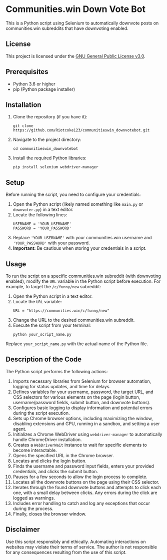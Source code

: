 <!DOCTYPE html>
<html lang="en">
<head>
    <meta charset="UTF-8">
    <meta name="viewport" content="width=device-width, initial-scale=1.0">
</head>
<body>
    <h1>Communities.win Down Vote Bot</h1>
    <p>This is a Python script using Selenium to automatically downvote posts on communities.win subreddits that have downvoting enabled.</p>
    <h2>License</h2>
    <p>This project is licensed under the <a href="https://www.gnu.org/licenses/gpl-3.0.en.html">GNU General Public License v3.0</a>.</p>
    <h2>Prerequisites</h2>
    <ul>
        <li>Python 3.6 or higher</li>
        <li>pip (Python package installer)</li>
    </ul>
    <h2>Installation</h2>
    <ol>
        <li>Clone the repository (if you have it):
            <pre><code>git clone https://github.com/Riotcoke123/communitieswin_downvotebot.git</code></pre>
        </li>
        <li>Navigate to the project directory:
            <pre><code>cd communitieswin_downvotebot</code></pre>
        </li>
        <li>Install the required Python libraries:
            <pre><code>pip install selenium webdriver-manager</code></pre>
        </li>
    </ol>
    <h2>Setup</h2>
    <p>Before running the script, you need to configure your credentials:</p>
    <ol>
        <li>Open the Python script (likely named something like <code>main.py</code> or <code>downvoter.py</code>) in a text editor.</li>
        <li>Locate the following lines:
            <pre><code class="language-python">USERNAME = 'YOUR_USERNAME'
PASSWORD = 'YOUR_PASSWORD'
</code></pre>
        </li>
        <li>Replace <code>'YOUR_USERNAME'</code> with your communities.win username and <code>'YOUR_PASSWORD'</code> with your password.</li>
        <li><b>Important:</b> Be cautious when storing your credentials in a script.</li>
    </ol>
    <h2>Usage</h2>
    <p>To run the script on a specific communities.win subreddit (with downvoting enabled), modify the <code>URL</code> variable in the Python script before execution. For example, to target the <code>/c/funny/new</code> subreddit:</p>
    <ol>
        <li>Open the Python script in a text editor.</li>
        <li>Locate the <code>URL</code> variable:
            <pre><code class="language-python">URL = "https://communities.win/c/funny/new"</code></pre>
        </li>
        <li>Change the URL to the desired communities.win subreddit.</li>
        <li>Execute the script from your terminal:
            <pre><code>python your_script_name.py</code></pre>
        </li>
    </ol>
    <p>Replace <code>your_script_name.py</code> with the actual name of the Python file.</p>
    <h2>Description of the Code</h2>
    <p>The Python script performs the following actions:</p>
    <ol>
        <li>Imports necessary libraries from Selenium for browser automation, logging for status updates, and time for delays.</li>
        <li>Defines variables for your username, password, the target URL, and CSS selectors for various elements on the page (login button, username/password fields, submit button, and downvote buttons).</li>
        <li>Configures basic logging to display information and potential errors during the script execution.</li>
        <li>Sets up Chrome browser options, including maximizing the window, disabling extensions and GPU, running in a sandbox, and setting a user agent.</li>
        <li>Initializes a Chrome WebDriver using <code>webdriver-manager</code> to automatically handle ChromeDriver installation.</li>
        <li>Creates a <code>WebDriverWait</code> instance to wait for specific elements to become interactable.</li>
        <li>Opens the specified URL in the Chrome browser.</li>
        <li>Locates and clicks the login button.</li>
        <li>Finds the username and password input fields, enters your provided credentials, and clicks the submit button.</li>
        <li>Pauses for a few seconds to allow the login process to complete.</li>
        <li>Locates all the downvote buttons on the page using their CSS selector.</li>
        <li>Iterates through the found downvote buttons and attempts to click each one, with a small delay between clicks. Any errors during the click are logged as warnings.</li>
        <li>Includes error handling to catch and log any exceptions that occur during the process.</li>
        <li>Finally, closes the browser window.</li>
    </ol>
    <h2>Disclaimer</h2>
    <p>Use this script responsibly and ethically. Automating interactions on websites may violate their terms of service. The author is not responsible for any consequences resulting from the use of this script.</p>
</body>
</html>
